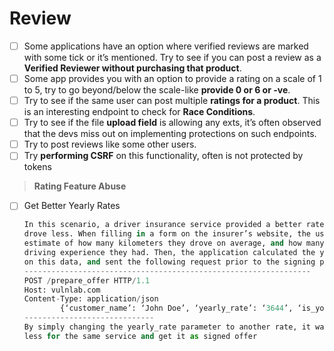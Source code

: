 # Review

* [ ] Some applications have an option where verified reviews are marked with some tick or it’s mentioned. Try to see if you can post a review as a **Verified Reviewer without purchasing that product**.
* [ ] Some app provides you with an option to provide a rating on a scale of 1 to 5, try to go beyond/below the scale-like **provide 0 or 6 or -ve**.
* [ ] Try to see if the same user can post multiple **ratings for a product**. This is an interesting endpoint to check for **Race Conditions**.
* [ ] Try to see if the file **upload field** is allowing any exts, it’s often observed that the devs miss out on implementing protections on such endpoints.
* [ ] Try to post reviews like some other users.
* [ ] Try **performing CSRF** on this functionality, often is not protected by tokens

> **Rating Feature Abuse**

*   [ ] Get Better Yearly Rates

    ```python
    In this scenario, a driver insurance service provided a better rate for customers who
    drove less. When filling in a form on the insurer’s website, the user provided an
    estimate of how many kilometers they drove on average, and how many years of
    driving experience they had. Then, the application calculated the yearly rate based
    on this data, and sent the following request prior to the signing part:
    ----------------------------------------------------------------
    POST /prepare_offer HTTP/1.1
    Host: vulnlab.com
    Content-Type: application/json
    		{‘customer_name’: ‘John Doe’, ‘yearly_rate’: ‘3644’, ‘is_young’: false}
    -----------------------------
    By simply changing the yearly_rate parameter to another rate, it was possible to pay
    less for the same service and get it as signed offer
    ```

